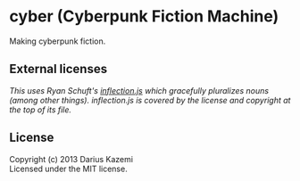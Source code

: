 # cyber (Cyberpunk Fiction Machine)

Making cyberpunk fiction.

## External licenses
_This uses Ryan Schuft's [inflection.js](https://code.google.com/p/inflection-js/) which gracefully pluralizes nouns (among other things). inflection.js is covered by the license and copyright at the top of its file._

## License
Copyright (c) 2013 Darius Kazemi  
Licensed under the MIT license.
